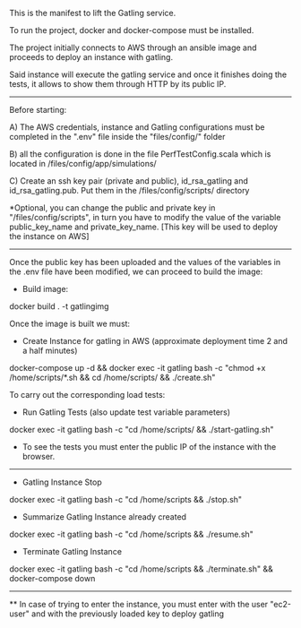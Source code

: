 This is the manifest to lift the Gatling service.

To run the project, docker and docker-compose must be installed.

The project initially connects to AWS through an ansible image and proceeds to deploy an instance with gatling.

Said instance will execute the gatling service and once it finishes doing the tests, it allows to show them through HTTP by its public IP.

-------------------------------------------------- -------------------------------------------------- -------------------------------------------------- --

Before starting:

A) The AWS credentials, instance and Gatling configurations must be completed in the ".env" file inside the "files/config/" folder

B) all the configuration is done in the file PerfTestConfig.scala which is located in /files/config/app/simulations/

C) Create an ssh key pair (private and public), id_rsa_gatling and id_rsa_gatling.pub. Put them in the /files/config/scripts/ directory

*Optional, you can change the public and private key in "/files/config/scripts", in turn you have to modify the value of the variable public_key_name and private_key_name. [This key will be used to deploy the instance on AWS]

-------------------------------------------------- -------------------------------------------------- -------------------------------------------------- --

Once the public key has been uploaded and the values of the variables in the .env file have been modified, we can proceed to build the image:

- Build image:

docker build . -t gatlingimg

Once the image is built we must:

- Create Instance for gatling in AWS (approximate deployment time 2 and a half minutes)

docker-compose up -d && docker exec -it gatling bash -c "chmod +x /home/scripts/*.sh && cd /home/scripts/ && ./create.sh"

To carry out the corresponding load tests:

- Run Gatling Tests (also update test variable parameters)

docker exec -it gatling bash -c "cd /home/scripts/ && ./start-gatling.sh"

* To see the tests you must enter the public IP of the instance with the browser.

-------------------------------------------------- -------------------------------------------------- -------------------------------------------------- --
- Gatling Instance Stop

docker exec -it gatling bash -c "cd /home/scripts && ./stop.sh"

- Summarize Gatling Instance already created

docker exec -it gatling bash -c "cd /home/scripts && ./resume.sh"

- Terminate Gatling Instance

docker exec -it gatling bash -c "cd /home/scripts && ./terminate.sh" && docker-compose down

-------------------------------------------------- -------------------------------------------------- -------------------------------------------------- --

** In case of trying to enter the instance, you must enter with the user "ec2-user" and with the previously loaded key to deploy gatling